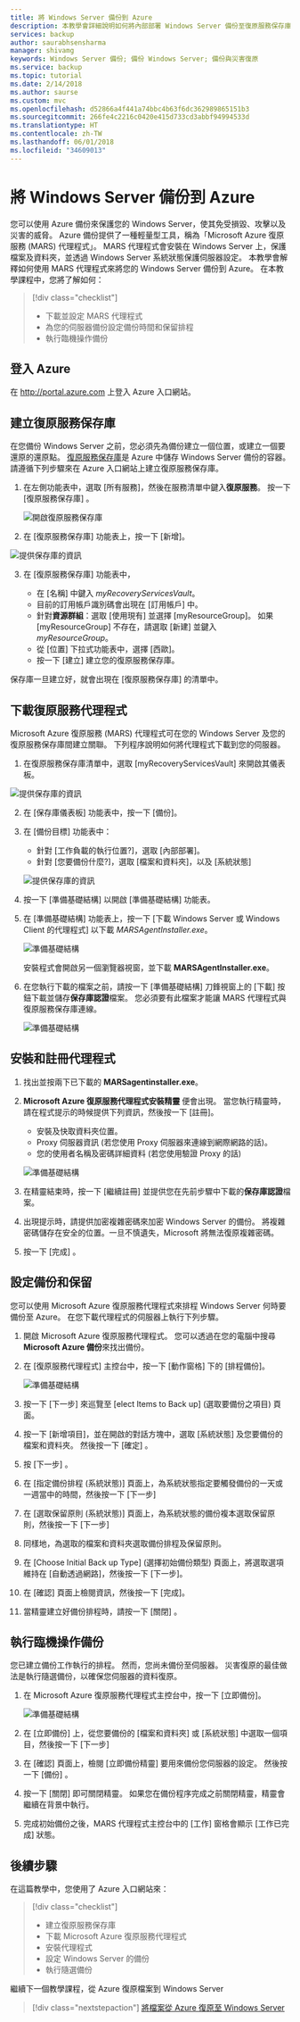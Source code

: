 ```yaml
---
title: 將 Windows Server 備份到 Azure
description: 本教學會詳細說明如何將內部部署 Windows Server 備份至復原服務保存庫。
services: backup
author: saurabhsensharma
manager: shivamg
keywords: Windows Server 備份; 備份 Windows Server; 備份與災害復原
ms.service: backup
ms.topic: tutorial
ms.date: 2/14/2018
ms.author: saurse
ms.custom: mvc
ms.openlocfilehash: d52866a4f441a74bbc4b63f6dc362989865151b3
ms.sourcegitcommit: 266fe4c2216c0420e415d733cd3abbf94994533d
ms.translationtype: HT
ms.contentlocale: zh-TW
ms.lasthandoff: 06/01/2018
ms.locfileid: "34609013"
---
```

# <a name="back-up-windows-server-to-azure"></a>將 Windows Server 備份到 Azure


您可以使用 Azure 備份來保護您的 Windows Server，使其免受損毀、攻擊以及災害的威脅。 Azure 備份提供了一種輕量型工具，稱為「Microsoft Azure 復原服務 (MARS) 代理程式」。 MARS 代理程式會安裝在 Windows Server 上，保護檔案及資料夾，並透過 Windows Server 系統狀態保護伺服器設定。 本教學會解釋如何使用 MARS 代理程式來將您的 Windows Server 備份到 Azure。 在本教學課程中，您將了解如何： 


> [!div class="checklist"]
> * 下載並設定 MARS 代理程式
> * 為您的伺服器備份設定備份時間和保留排程
> * 執行臨機操作備份


## <a name="log-in-to-azure"></a>登入 Azure

在 http://portal.azure.com 上登入 Azure 入口網站。

## <a name="create-a-recovery-services-vault"></a>建立復原服務保存庫

在您備份 Windows Server 之前，您必須先為備份建立一個位置，或建立一個要還原的還原點。 [復原服務保存庫](backup-azure-recovery-services-vault-overview.md)是 Azure 中儲存 Windows Server 備份的容器。 請遵循下列步驟來在 Azure 入口網站上建立復原服務保存庫。 

1. 在左側功能表中，選取 [所有服務]，然後在服務清單中鍵入**復原服務**。 按一下 [復原服務保存庫] 。

   ![開啟復原服務保存庫](./media/tutorial-backup-windows-server-to-azure/full-browser-open-rs-vault_2.png)

2.  在 [復原服務保存庫] 功能表上，按一下 [新增]。

   ![提供保存庫的資訊](./media/tutorial-backup-windows-server-to-azure/provide-vault-detail-2.png)

3.  在 [復原服務保存庫] 功能表中，

    - 在 [名稱] 中鍵入 *myRecoveryServicesVault*。
    - 目前的訂用帳戶識別碼會出現在 [訂用帳戶] 中。
    - 針對**資源群組**：選取 [使用現有] 並選擇 [myResourceGroup]。 如果 [myResourceGroup] 不存在，請選取 [新建] 並鍵入 *myResourceGroup*。 
    - 從 [位置] 下拉式功能表中，選擇 [西歐]。
    - 按一下 [建立] 建立您的復原服務保存庫。
 
保存庫一旦建立好，就會出現在 [復原服務保存庫] 的清單中。

## <a name="download-recovery-services-agent"></a>下載復原服務代理程式

Microsoft Azure 復原服務 (MARS) 代理程式可在您的 Windows Server 及您的復原服務保存庫間建立關聯。 下列程序說明如何將代理程式下載到您的伺服器。

1.  在復原服務保存庫清單中，選取 [myRecoveryServicesVault] 來開啟其儀表板。

   ![提供保存庫的資訊](./media/tutorial-backup-windows-server-to-azure/open-vault-from-list.png)

2.  在 [保存庫儀表板] 功能表中，按一下 [備份]。

3.  在 [備份目標] 功能表中：

    - 針對 [工作負載的執行位置?]，選取 [內部部署]。 
    - 針對 [您要備份什麼?]，選取 [檔案和資料夾]，以及 [系統狀態] 

    ![提供保存庫的資訊](./media/tutorial-backup-windows-server-to-azure/backup-goal.png)
    
4.  按一下 [準備基礎結構] 以開啟 [準備基礎結構] 功能表。
5.  在 [準備基礎結構] 功能表上，按一下 [下載 Windows Server 或 Windows Client 的代理程式] 以下載 *MARSAgentInstaller.exe*。 

    ![準備基礎結構](./media/tutorial-backup-windows-server-to-azure/prepare-infrastructure.png)

    安裝程式會開啟另一個瀏覽器視窗，並下載 **MARSAgentInstaller.exe**。
 
6.  在您執行下載的檔案之前，請按一下 [準備基礎結構] 刀鋒視窗上的 [下載] 按鈕下載並儲存**保存庫認證**檔案。 您必須要有此檔案才能讓 MARS 代理程式與復原服務保存庫連線。

    ![準備基礎結構](./media/tutorial-backup-windows-server-to-azure/download-vault-credentials.png)
 
## <a name="install-and-register-the-agent"></a>安裝和註冊代理程式

1. 找出並按兩下已下載的 **MARSagentinstaller.exe**。
2. **Microsoft Azure 復原服務代理程式安裝精靈** 便會出現。 當您執行精靈時，請在程式提示的時候提供下列資訊，然後按一下 [註冊]。
    - 安裝及快取資料夾位置。
    - Proxy 伺服器資訊 (若您使用 Proxy 伺服器來連線到網際網路的話)。
    - 您的使用者名稱及密碼詳細資料 (若您使用驗證 Proxy 的話)

    ![準備基礎結構](./media/tutorial-backup-windows-server-to-azure/mars-installer.png) 

3. 在精靈結束時，按一下 [繼續註冊] 並提供您在先前步驟中下載的**保存庫認證**檔案。
 
4. 出現提示時，請提供加密複雜密碼來加密 Windows Server 的備份。 將複雜密碼儲存在安全的位置。一旦不慎遺失，Microsoft 將無法復原複雜密碼。

5. 按一下 [完成] 。 

## <a name="configure-backup-and-retention"></a>設定備份和保留

您可以使用 Microsoft Azure 復原服務代理程式來排程 Windows Server 何時要備份至 Azure。 在您下載代理程式的伺服器上執行下列步驟。

1. 開啟 Microsoft Azure 復原服務代理程式。 您可以透過在您的電腦中搜尋 **Microsoft Azure 備份**來找出備份。

2.  在 [復原服務代理程式] 主控台中，按一下 [動作窗格] 下的 [排程備份]。

    ![準備基礎結構](./media/tutorial-backup-windows-server-to-azure/mars-schedule-backup.png)

3. 按一下 [下一步] 來巡覽至 [elect Items to Back up] \(選取要備份之項目) 頁面。

4. 按一下 [新增項目]，並在開啟的對話方塊中，選取 [系統狀態] 及您要備份的檔案和資料夾。 然後按一下 [確定] 。

5. 按 [下一步] 。

6. 在 [指定備份排程 (系統狀態)] 頁面上，為系統狀態指定要觸發備份的一天或一週當中的時間，然後按一下 [下一步] 

7.  在 [選取保留原則 (系統狀態)] 頁面上，為系統狀態的備份複本選取保留原則，然後按一下 [下一步]
8. 同樣地，為選取的檔案和資料夾選取備份排程及保留原則。 
8.  在 [Choose Initial Back up Type] (選擇初始備份類型) 頁面上，將選取選項維持在 [自動透過網路]，然後按一下 [下一步]。
9.  在 [確認] 頁面上檢閱資訊，然後按一下 [完成]。
10. 當精靈建立好備份排程時，請按一下 [關閉] 。

## <a name="perform-an-ad-hoc-back-up"></a>執行臨機操作備份

您已建立備份工作執行的排程。 然而，您尚未備份至伺服器。 災害復原的最佳做法是執行隨選備份，以確保您伺服器的資料復原。

1.  在 Microsoft Azure 復原服務代理程式主控台中，按一下 [立即備份]。

    ![準備基礎結構](./media/tutorial-backup-windows-server-to-azure/backup-now.png)

2.  在 [立即備份] 上，從您要備份的 [檔案和資料夾] 或 [系統狀態] 中選取一個項目，然後按一下 [下一步] 
3. 在 [確認] 頁面上，檢閱 [立即備份精靈] 要用來備份您伺服器的設定。 然後按一下 [備份] 。
4.  按一下 [關閉]  即可關閉精靈。 如果您在備份程序完成之前關閉精靈，精靈會繼續在背景中執行。
4.  完成初始備份之後，MARS 代理程式主控台中的 [工作]  窗格會顯示 [工作已完成]  狀態。


## <a name="next-steps"></a>後續步驟

在這篇教學中，您使用了 Azure 入口網站來： 
 
> [!div class="checklist"] 
> * 建立復原服務保存庫 
> * 下載 Microsoft Azure 復原服務代理程式 
> * 安裝代理程式 
> * 設定 Windows Server 的備份 
> * 執行隨選備份 

繼續下一個教學課程，從 Azure 復原檔案到 Windows Server

> [!div class="nextstepaction"] 
> [將檔案從 Azure 復原至 Windows Server](./tutorial-backup-restore-files-windows-server.md) 

